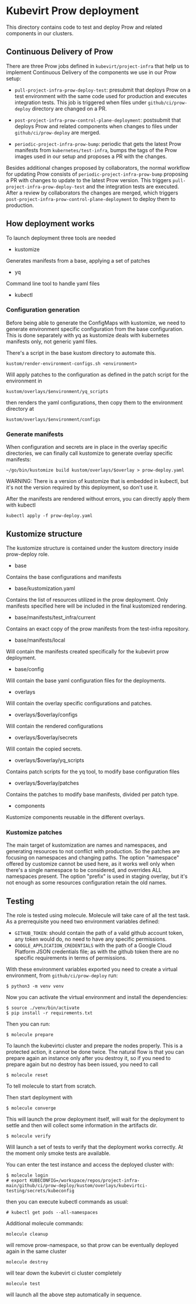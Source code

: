 # Kubevirt Prow deployment

This directory contains code to test and deploy Prow and related components
in our clusters.

## Continuous Delivery of Prow

There are three Prow jobs defined in `kubevirt/project-infra` that help us to
implement Continuous Delivery of the components we use in our Prow setup:

* `pull-project-infra-prow-deploy-test`: presubmit that deploys Prow on a test
environment with the same code used for production and executes integration tests.
This job is triggered when files under `github/ci/prow-deploy` directory are
changed on a PR.

* `post-project-infra-prow-control-plane-deployment`: postsubmit that deploys
Prow and related components when changes to files under `github/ci/prow-deploy`
are merged.

* `periodic-project-infra-prow-bump`: periodic that gets the latest Prow manifests
from `kubernetes/test-infra`, bumps the tags of the Prow images used in our
setup and proposes a PR with the changes.

Besides additional changes proposed by collaborators, the normal workflow for
updating Prow consists of `periodic-project-infra-prow-bump` proposing a PR with
changes to update to the latest Prow version. This triggers `pull-project-infra-prow-deploy-test`
and the integration tests are executed. After a review by collaborators the
changes are merged, which triggers `post-project-infra-prow-control-plane-deployment`
to deploy them to production.

## How deployment works

To launch deployment three tools are needed

- kustomize

Generates manifests from a base, applying a set of patches

- yq

Command line tool to handle yaml files

- kubectl

### Configuration generation

Before being able to generate the ConfigMaps with kustomize, we need to generate
environment specific configuration from the base configuration. This is done
separately with yq as kustomize deals with kubernetes manifests only, not generic yaml files.

There's a script in the base kustom directory to automate this.

    kustom/render-environment-configs.sh <environment>

Will apply patches to the configuration as defined in the patch script for the environment in

    kustom/overlays/$environment/yq_scripts

then renders the yaml configurations, then copy them to the environment directory at

    kustom/overlays/$environment/configs

### Generate manifests

When configuration and secrets are in place in the overlay specific directories,
we can finally call kustomize to generate overlay specific manifests:

    ~/go/bin/kustomize build kustom/overlays/$overlay > prow-deploy.yaml

WARNING: There is a version of kustomize that is embedded in kubectl, but it's not the version
required by this deployment, so don't use it.

After the manifests are rendered without errors, you can directly apply them with kubectl

    kubectl apply -f prow-deploy.yaml

## Kustomize structure

The kustomize structure is contained under the kustom directory inside prow-deploy role.

- base

Contains the base configurations and manifests

- base/kustomization.yaml

Contains the list of resources utilized in the prow deployment. Only manifests
specified here will be included in the final kustomized rendering.

- base/manifests/test_infra/current

Contains an exact copy of the prow manifests from the test-infra repository.

- base/manifests/local

Will contain the manifests created specifically for the kubevirt prow deployment.

- base/config

Will contain the base yaml configuration files for the deployments.

- overlays

Will contain the overlay specific configurations and patches.

- overlays/$overlay/configs

Will contain the rendered configurations

- overlays/$overlay/secrets

Will contain the copied secrets.

- overlays/$overlay/yq_scripts

Contains patch scripts for the yq tool, to modify base configuration files

- overlays/$overlay/patches

Contains the patches to modify base manifests, divided per patch type.

- components

Kustomize components reusable in the different overlays.

### Kustomize patches

The main target of kustomization are names and namespaces, and generating
resources to not conflict with production.
So the patches are focusing on namespaces and changing paths.
The option "namespace" offered by customize cannot be used here, as it works
well only when there's a single namespace to be considered, and overrides ALL
namespaces present.
The option "prefix" is used in staging overlay, but it's not enough as some
resources configuration retain the old names.

## Testing

The role is tested using molecule.
Molecule will take care of all the test task.
As a prerrequisite you need two environment variables defined:
* `GITHUB_TOKEN`: should contain the path of a valid github account token, any token would do,
no need to have any specific permissions.
* `GOOGLE_APPLICATION_CREDENTIALS` with the path of a Google Cloud Platform JSON credentials file; as with
the github token there are no specific requirements in terms of permissions.

With these environment variables exported you need to create a virtual environment, from `github/ci/prow-deploy` run:

    $ python3 -m venv venv

Now you can activate the virtual environment and install the dependencies:

    $ source ./venv/bin/activate
    $ pip install -r requirements.txt

Then you can run:

    $ molecule prepare

To launch the kubevirtci cluster and prepare the nodes
properly. This is a protected action, it cannot be done twice.
The natural flow is that you can prepare again an instance only
after you destroy it, so if you need to prepare again but no destroy
has been issued, you need to call

    $ molecule reset

To tell molecule to start from scratch.

Then start deployment with

    $ molecule converge

This will launch the prow deployment itself, will wait for the deployment
to settle and then will collect some information in the
artifacts dir.

    $ molecule verify

Will launch a set of tests to verify that the deployment
works correctly. At the moment only smoke tests are available.

You can enter the test instance and access the deployed cluster with:

    $ molecule login
    # export KUBECONFIG=/workspace/repos/project-infra-main/github/ci/prow-deploy/kustom/overlays/kubevirtci-testing/secrets/kubeconfig

then you can execute kubectl commands as usual:

    # kubectl get pods --all-namespaces

Additional molecule commands:

    molecule cleanup

will remove prow-namespace, so that prow can be eventually
deployed again in the same cluster

    molecule destroy

will tear down the kubevirt ci cluster completely

    molecule test

will launch all the above step automatically in sequence.
